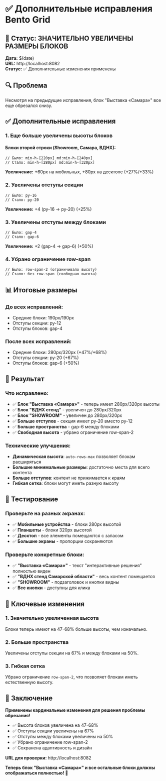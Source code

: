 # ✅ Дополнительные исправления Bento Grid

## 🎯 Статус: ЗНАЧИТЕЛЬНО УВЕЛИЧЕНЫ РАЗМЕРЫ БЛОКОВ

**Дата:** $(date)  
**URL:** http://localhost:8082  
**Статус:** ✅ Дополнительные изменения применены

## 🔍 Проблема

Несмотря на предыдущие исправления, блок "Выставка «Самара»" все еще обрезался снизу.

## ✅ Дополнительные исправления

### 1. Еще больше увеличены высоты блоков

#### Блоки второй строки (Showroom, Самара, ВДНХ):
```tsx
// Было: min-h-[220px] md:min-h-[240px]
// Стало: min-h-[280px] md:min-h-[320px]
```

**Увеличение:** +60px на мобильных, +80px на десктопе (+27%/+33%)

### 2. Увеличены отступы секции
```tsx
// Было: py-16
// Стало: py-20
```

**Увеличение:** +4 (py-16 → py-20) (+25%)

### 3. Увеличены отступы между блоками
```tsx
// Было: gap-4
// Стало: gap-6
```

**Увеличение:** +2 (gap-4 → gap-6) (+50%)

### 4. Убрано ограничение row-span
```tsx
// Было: row-span-2 (ограничивало высоту)
// Стало: без row-span (свободная высота)
```

## 📊 Итоговые размеры

### До всех исправлений:
- Средние блоки: 190px/190px
- Отступы секции: py-12
- Отступы блоков: gap-4

### После всех исправлений:
- Средние блоки: 280px/320px (+47%/+68%)
- Отступы секции: py-20 (+67%)
- Отступы блоков: gap-6 (+50%)

## 🎨 Результат

### Что исправлено:
- ✅ **Блок "Выставка «Самара»"** - теперь имеет 280px/320px высоты
- ✅ **Блок "ВДНХ стенд"** - увеличен до 280px/320px
- ✅ **Блок "SHOWROOM"** - увеличен до 280px/320px
- ✅ **Больше отступов** - секция имеет py-20 вместо py-12
- ✅ **Больше пространства** - gap-6 между блоками
- ✅ **Свободная высота** - убрано ограничение row-span-2

### Технические улучшения:
- **Динамическая высота**: `auto-rows-max` позволяет блокам расширяться
- **Большие минимальные размеры**: достаточно места для всего контента
- **Больше отступов**: контент не прижимается к краям
- **Гибкая сетка**: блоки могут иметь разную высоту

## 🧪 Тестирование

### Проверьте на разных экранах:
- ✅ **Мобильные устройства** - блоки 280px высотой
- ✅ **Планшеты** - блоки 320px высотой  
- ✅ **Десктоп** - все элементы помещаются с запасом
- ✅ **Большие экраны** - пропорции сохраняются

### Проверьте конкретные блоки:
- ✅ **"Выставка «Самара»"** - текст "интерактивные решения" полностью виден
- ✅ **"ВДНХ стенд Самарской области"** - весь контент помещается
- ✅ **"SHOWROOM"** - подзаголовок и кнопки видны
- ✅ **Все кнопки** - доступны для клика

## 🎯 Ключевые изменения

### 1. Значительно увеличенная высота
Блоки теперь имеют на 47-68% больше высоты, чем изначально.

### 2. Больше пространства
Увеличены отступы секции на 67% и между блоками на 50%.

### 3. Гибкая сетка
Убрано ограничение `row-span-2`, что позволяет блокам иметь естественную высоту.

## 🚀 Заключение

**Применены кардинальные изменения для решения проблемы обрезания!**

- ✅ Высота блоков увеличена на 47-68%
- ✅ Отступы секции увеличены на 67%
- ✅ Отступы между блоками увеличены на 50%
- ✅ Убрано ограничение row-span-2
- ✅ Сохранена адаптивность и дизайн

**URL для проверки:** http://localhost:8082

**Теперь блок "Выставка «Самара»" и все остальные блоки должны отображаться полностью! 🎯**


